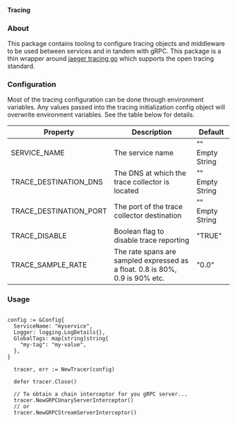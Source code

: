 #### Tracing

### About

This package contains tooling to configure tracing objects and middleware to be used between services and in tandem with gRPC. This package is a thin wrapper around [jaeger tracing go](https://github.com/jaegertracing/jaeger-client-go) which supports the open tracing standard.

### Configuration

Most of the tracing configuration can be done through environment variables. Any values passed into the tracing initialization config object will overwrite environment variables. See the table below for details.

Property| Description | Default
--- | --- | ---
SERVICE_NAME | The service name | "" Empty String
TRACE_DESTINATION_DNS | The DNS at which the trace collector is located | "" Empty String
TRACE_DESTINATION_PORT | The port of the trace collector destination | "" Empty String
TRACE_DISABLE | Boolean flag to disable trace reporting | "TRUE"
TRACE_SAMPLE_RATE | The rate spans are sampled expressed as a float. 0.8 is 80%, 0.9 is 90% etc. | "0.0"


### Usage

```golang

config := &Config{
  ServiceName: "myservice",
  Logger: logging.LogDetails{},
  GlobalTags: map[string]string{
    "my-tag": "my-value",
  },
}

  tracer, err := NewTracer(config)

  defer tracer.Close()

  // To obtain a chain interceptor for you gRPC server...
  tracer.NewGRPCUnaryServerInterceptor()
  // or
  tracer.NewGRPCStreamServerInterceptor()

```
